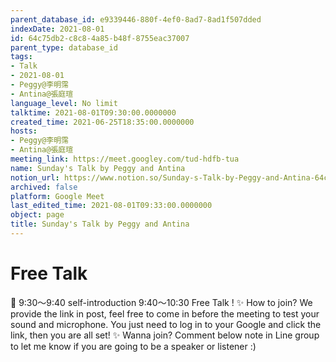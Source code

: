 ```yaml
---
parent_database_id: e9339446-880f-4ef0-8ad7-8ad1f507dded
indexDate: 2021-08-01
id: 64c75db2-c8c8-4a85-b48f-8755eac37007
parent_type: database_id
tags:
- Talk
- 2021-08-01
- Peggy@李明霈
- Antina@張庭瑄
language_level: No limit
talktime: 2021-08-01T09:30:00.0000000
created_time: 2021-06-25T18:35:00.0000000
hosts:
- Peggy@李明霈
- Antina@張庭瑄
meeting_link: https://meet.googley.com/tud-hdfb-tua
name: Sunday's Talk by Peggy and Antina
notion_url: https://www.notion.so/Sunday-s-Talk-by-Peggy-and-Antina-64c75db2c8c84a85b48f8755eac37007
archived: false
platform: Google Meet
last_edited_time: 2021-08-01T09:33:00.0000000
object: page
title: Sunday's Talk by Peggy and Antina
---
```


# Free Talk 
📅
9:30～9:40 self-introduction
9:40～10:30 Free Talk !
✨
How to join?
We provide the link in post, feel free to come in before the meeting to test your sound and microphone. You just need to log in to your Google and click the link, then you are all set!
✨
Wanna join?
Comment below note in Line group to let me know if you are going to be a speaker or listener :)


